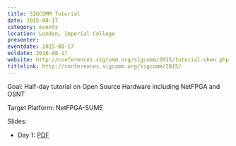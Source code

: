 ```yaml
---
title: SIGCOMM Tutorial
date: 2015-08-17
category: events
location: London, Imperial College
presenter:
eventdate: 2015-08-17
eoldate: 2016-08-17
website: http://conferences.sigcomm.org/sigcomm/2015/tutorial-ohwn.php
titlelink: http://conferences.sigcomm.org/sigcomm/2015/
---
```


Goal: Half-day tutorial on Open Source Hardware including NetFPGA and OSNT

Target Platform: NetFPGA-SUME

Slides:
- Day 1: [PDF](https://www.dropbox.com/s/q094jabalf5kahj/2015_SIGCOMM_tutorial.pdf?dl=0)
